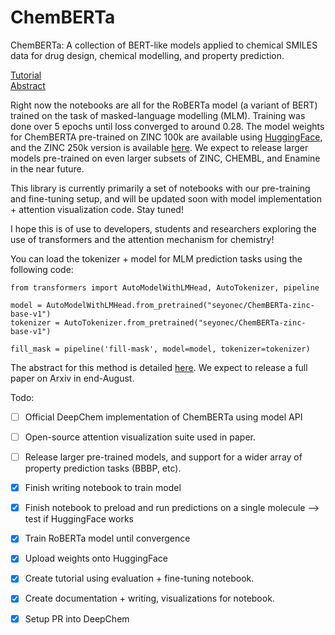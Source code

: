 # ChemBERTa
ChemBERTa: A collection of BERT-like models applied to chemical SMILES data for drug design, chemical modelling, and property prediction.

[Tutorial](https://github.com/deepchem/deepchem/blob/master/examples/tutorials/22_Transfer_Learning_With_HuggingFace_tox21.ipynb) <br />
[Abstract](https://t.co/dkA5rMvYrE?amp=1)

Right now the notebooks are all for the RoBERTa model (a variant of BERT) trained on the task of masked-language modelling (MLM). Training was done over 5 epochs until loss converged to around 0.28. The model weights for ChemBERTA pre-trained on ZINC 100k are available using [HuggingFace](https://huggingface.co/seyonec/ChemBERTa-zinc-base-v1), and the ZINC 250k version is available [here](https://huggingface.co/seyonec/ChemBERTa-zinc250k-v1). We expect to release larger models pre-trained on even larger subsets of ZINC, CHEMBL, and Enamine in the near future. 

This library is currently primarily a set of notebooks with our pre-training and fine-tuning setup, and will be updated soon with model implementation + attention visualization code. Stay tuned!

I hope this is of use to developers, students and researchers exploring the use of transformers and the attention mechanism for chemistry!

You can load the tokenizer + model for MLM prediction tasks using the following code:

```
from transformers import AutoModelWithLMHead, AutoTokenizer, pipeline

model = AutoModelWithLMHead.from_pretrained("seyonec/ChemBERTa-zinc-base-v1")
tokenizer = AutoTokenizer.from_pretrained("seyonec/ChemBERTa-zinc-base-v1")

fill_mask = pipeline('fill-mask', model=model, tokenizer=tokenizer)
```
The abstract for this method is detailed [here](https://t.co/dkA5rMvYrE?amp=1). We expect to release a full paper on Arxiv in end-August.

Todo:
- [ ]  Official DeepChem implementation of ChemBERTa using model API
- [ ]  Open-source attention visualization suite used in paper.
- [ ]  Release larger pre-trained models, and support for a wider array of property prediction tasks (BBBP, etc).

- [x]  Finish writing notebook to train model
- [x]  Finish notebook to preload and run predictions on a single molecule —> test if HuggingFace works
- [x]  Train RoBERTa model until convergence
- [x]  Upload weights onto HuggingFace
- [x]  Create tutorial using evaluation + fine-tuning notebook.
- [x]  Create documentation + writing, visualizations for notebook.
- [x]  Setup PR into DeepChem
